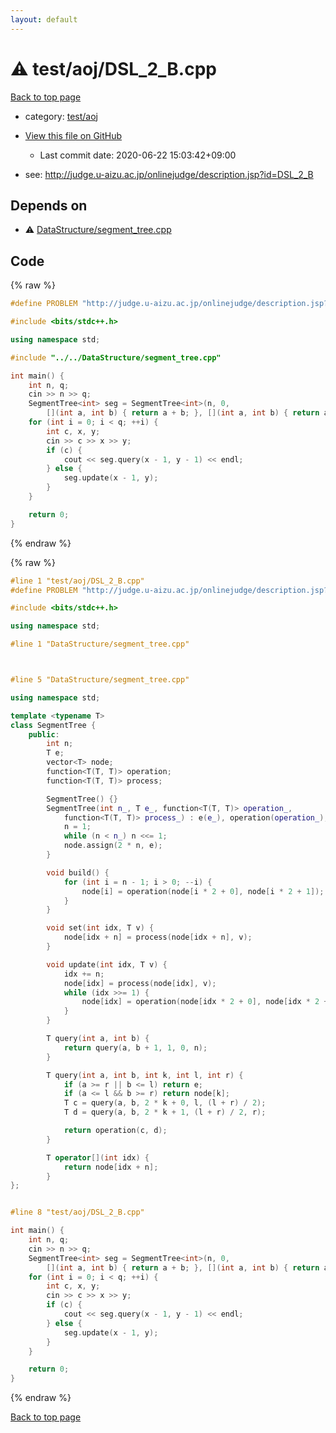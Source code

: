 ```yaml
---
layout: default
---
```


<!-- mathjax config similar to math.stackexchange -->
<script type="text/javascript" async
  src="https://cdnjs.cloudflare.com/ajax/libs/mathjax/2.7.5/MathJax.js?config=TeX-MML-AM_CHTML">
</script>
<script type="text/x-mathjax-config">
  MathJax.Hub.Config({
    TeX: { equationNumbers: { autoNumber: "AMS" }},
    tex2jax: {
      inlineMath: [ ['$','$'] ],
      processEscapes: true
    },
    "HTML-CSS": { matchFontHeight: false },
    displayAlign: "left",
    displayIndent: "2em"
  });
</script>

<script type="text/javascript" src="https://cdnjs.cloudflare.com/ajax/libs/jquery/3.4.1/jquery.min.js"></script>
<script src="https://cdn.jsdelivr.net/npm/jquery-balloon-js@1.1.2/jquery.balloon.min.js" integrity="sha256-ZEYs9VrgAeNuPvs15E39OsyOJaIkXEEt10fzxJ20+2I=" crossorigin="anonymous"></script>
<script type="text/javascript" src="../../../assets/js/copy-button.js"></script>
<link rel="stylesheet" href="../../../assets/css/copy-button.css" />


# :warning: test/aoj/DSL_2_B.cpp

<a href="../../../index.html">Back to top page</a>

* category: <a href="../../../index.html#0d0c91c0cca30af9c1c9faef0cf04aa9">test/aoj</a>
* <a href="{{ site.github.repository_url }}/blob/master/test/aoj/DSL_2_B.cpp">View this file on GitHub</a>
    - Last commit date: 2020-06-22 15:03:42+09:00


* see: <a href="http://judge.u-aizu.ac.jp/onlinejudge/description.jsp?id=DSL_2_B">http://judge.u-aizu.ac.jp/onlinejudge/description.jsp?id=DSL_2_B</a>


## Depends on

* :warning: <a href="../../DataStructure/segment_tree.cpp.html">DataStructure/segment_tree.cpp</a>


## Code

<a id="unbundled"></a>
{% raw %}
```cpp
#define PROBLEM "http://judge.u-aizu.ac.jp/onlinejudge/description.jsp?id=DSL_2_B"

#include <bits/stdc++.h>

using namespace std;

#include "../../DataStructure/segment_tree.cpp"

int main() {
    int n, q;
    cin >> n >> q;
    SegmentTree<int> seg = SegmentTree<int>(n, 0,
        [](int a, int b) { return a + b; }, [](int a, int b) { return a + b; });
    for (int i = 0; i < q; ++i) {
        int c, x, y;
        cin >> c >> x >> y;
        if (c) {
            cout << seg.query(x - 1, y - 1) << endl;
        } else {
            seg.update(x - 1, y);
        }
    }

    return 0;
}
```
{% endraw %}

<a id="bundled"></a>
{% raw %}
```cpp
#line 1 "test/aoj/DSL_2_B.cpp"
#define PROBLEM "http://judge.u-aizu.ac.jp/onlinejudge/description.jsp?id=DSL_2_B"

#include <bits/stdc++.h>

using namespace std;

#line 1 "DataStructure/segment_tree.cpp"



#line 5 "DataStructure/segment_tree.cpp"

using namespace std;

template <typename T>
class SegmentTree {
    public:
        int n;
        T e;
        vector<T> node;
        function<T(T, T)> operation;
        function<T(T, T)> process;

        SegmentTree() {}
        SegmentTree(int n_, T e_, function<T(T, T)> operation_, 
            function<T(T, T)> process_) : e(e_), operation(operation_), process(process_) {
            n = 1;
            while (n < n_) n <<= 1;
            node.assign(2 * n, e);
        }

        void build() {
            for (int i = n - 1; i > 0; --i) {
                node[i] = operation(node[i * 2 + 0], node[i * 2 + 1]);
            }
        }

        void set(int idx, T v) {
            node[idx + n] = process(node[idx + n], v);
        }

        void update(int idx, T v) {
            idx += n;
            node[idx] = process(node[idx], v);
            while (idx >>= 1) {
                node[idx] = operation(node[idx * 2 + 0], node[idx * 2 + 1]);
            }
        }

        T query(int a, int b) {
            return query(a, b + 1, 1, 0, n);
        }

        T query(int a, int b, int k, int l, int r) {
            if (a >= r || b <= l) return e;
            if (a <= l && b >= r) return node[k];
            T c = query(a, b, 2 * k + 0, l, (l + r) / 2);
            T d = query(a, b, 2 * k + 1, (l + r) / 2, r);

            return operation(c, d);
        }

        T operator[](int idx) {
            return node[idx + n];
        }
};


#line 8 "test/aoj/DSL_2_B.cpp"

int main() {
    int n, q;
    cin >> n >> q;
    SegmentTree<int> seg = SegmentTree<int>(n, 0,
        [](int a, int b) { return a + b; }, [](int a, int b) { return a + b; });
    for (int i = 0; i < q; ++i) {
        int c, x, y;
        cin >> c >> x >> y;
        if (c) {
            cout << seg.query(x - 1, y - 1) << endl;
        } else {
            seg.update(x - 1, y);
        }
    }

    return 0;
}

```
{% endraw %}

<a href="../../../index.html">Back to top page</a>

